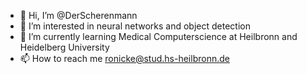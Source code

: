 - 👋 Hi, I’m @DerScherenmann
- 👀 I’m interested in neural networks and object detection
- 🌱 I’m currently learning Medical Computerscience at Heilbronn and Heidelberg University
- 📫 How to reach me ronicke@stud.hs-heilbronn.de

<!---
DerScherenmann/DerScherenmann is a ✨ special ✨ repository because its `README.md` (this file) appears on your GitHub profile.
You can click the Preview link to take a look at your changes.
--->
